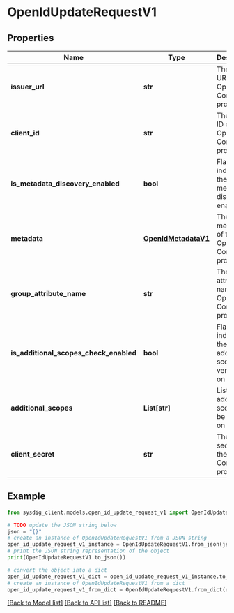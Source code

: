 # OpenIdUpdateRequestV1


## Properties

Name | Type | Description | Notes
------------ | ------------- | ------------- | -------------
**issuer_url** | **str** | The issuer URL of the OpenID Connect provider. | 
**client_id** | **str** | The client ID of the OpenID Connect provider. | 
**is_metadata_discovery_enabled** | **bool** | Flag to indicate if the metadata discovery is enabled. | 
**metadata** | [**OpenIdMetadataV1**](OpenIdMetadataV1.md) | The metadata of the OpenID Connect provider. | [optional] 
**group_attribute_name** | **str** | The group attribute name of the OpenID Connect provider. | [optional] 
**is_additional_scopes_check_enabled** | **bool** | Flag to indicate if the additional scopes verification on login. | 
**additional_scopes** | **List[str]** | List of additional scopes to be verified on login. | [optional] 
**client_secret** | **str** | The client secret of the OpenID Connect provider. | 

## Example

```python
from sysdig_client.models.open_id_update_request_v1 import OpenIdUpdateRequestV1

# TODO update the JSON string below
json = "{}"
# create an instance of OpenIdUpdateRequestV1 from a JSON string
open_id_update_request_v1_instance = OpenIdUpdateRequestV1.from_json(json)
# print the JSON string representation of the object
print(OpenIdUpdateRequestV1.to_json())

# convert the object into a dict
open_id_update_request_v1_dict = open_id_update_request_v1_instance.to_dict()
# create an instance of OpenIdUpdateRequestV1 from a dict
open_id_update_request_v1_from_dict = OpenIdUpdateRequestV1.from_dict(open_id_update_request_v1_dict)
```
[[Back to Model list]](../README.md#documentation-for-models) [[Back to API list]](../README.md#documentation-for-api-endpoints) [[Back to README]](../README.md)


